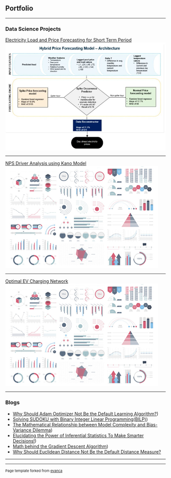 ## Portfolio

---

### Data Science Projects 

[Electricity Load and Price 
Forecasting for Short 
Term Period](/sample_page)
<img src="images/Priceforecasting.jpg?raw=true"/>

---
[NPS Driver Analysis using Kano Model](/pdf/sample_presentation.pdf)
<img src="images/dummy_thumbnail.jpg?raw=true"/>

---
[Optimal EV Charging Network](http://example.com/)
<img src="images/dummy_thumbnail.jpg?raw=true"/>

---

### Blogs

- [Why Should Adam Optimizer Not Be the Default Learning Algorithm?](https://pub.towardsai.net/why-adam-optimizer-should-not-be-the-default-learning-algorithm-a2b8d019eaa0))
- [Solving SUDOKU with Binary Integer Linear Programming(BILP)](https://pub.towardsai.net/solving-sudoku-with-binary-integer-linear-programming-bilp-b30c194a9266))
- [The Mathematical Relationship between Model Complexity and Bias-Variance Dilemma](https://pub.towardsai.net/the-mathematical-relationship-between-model-complexity-and-bias-variance-dilemma-c2c713dbe495))
- [Elucidating the Power of Inferential Statistics To Make Smarter Decisions!](https://pub.towardsai.net/elucidating-the-power-of-inferential-statistics-to-make-smarter-decisions-6e8d4b0643ef))
- [Math behind the Gradient Descent Algorithm](https://harjot-dadhwal.medium.com/math-behind-the-gradient-descent-algorithm-8d6137d92e9))
- [Why Should Euclidean Distance Not Be the Default Distance Measure?](https://pub.towardsai.net/why-should-euclidean-distance-not-be-the-default-distance-measure-e55d72bd16e2)

---




---
<p style="font-size:11px">Page template forked from <a href="https://github.com/evanca/quick-portfolio">evanca</a></p>
<!-- Remove above link if you don't want to attibute -->
